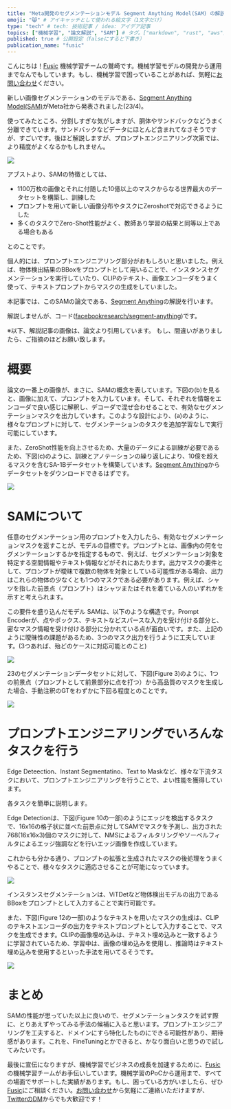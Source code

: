 ```yaml
---
title: "Meta開発のセグメンテーションモデル Segment Anything Model(SAM) の解説" # 記事のタイトル
emoji: "😸" # アイキャッチとして使われる絵文字（1文字だけ）
type: "tech" # tech: 技術記事 / idea: アイデア記事
topics: ["機械学習", "論文解説", "SAM"] # タグ。["markdown", "rust", "aws"]のように指定する
published: true # 公開設定（falseにすると下書き）
publication_name: "fusic"
---
```


こんにちは！[Fusic](https://fusic.co.jp/) 機械学習チームの鷲崎です。機械学習モデルの開発から運用までなんでもしています。もし、機械学習で困っていることがあれば、気軽に[お問い合わせ](https://fusic.co.jp/contact/)ください。

新しい画像セグメンテーションのモデルである、[Segment Anything Model(SAM)](https://segment-anything.com/)がMeta社から発表されました(23/4)。

使ってみたところ、分割しすぎな気がしますが、胴体やサンドバックなどうまく分離できています。サンドバックなどデータにほとんど含まれてなさそうですが、すごいです。後ほど解説しますが、プロンプトエンジニアリング次第では、より精度がよくなるかもしれません。

![](https://storage.googleapis.com/zenn-user-upload/dbf5c560da40-20230406.png)

アブストより、SAMの特徴としては、
- 1100万枚の画像とそれに付随した10億以上のマスクからなる世界最大のデータセットを構築し、訓練した
- プロンプトを用いて新しい画像分布やタスクにZeroshotで対応できるようにした
- 多くのタスクでZero-Shot性能がよく、教師あり学習の結果と同等以上である場合もある

とのことです。

個人的には、プロンプトエンジニアリング部分がおもしろいと思いました。例えば、物体検出結果のBBoxをプロンプトとして用いることで、インスタンスセグメンテーションを実行していたり、CLIPのテキスト、画像エンコーダをうまく使って、テキストプロンプトからマスクの生成をしていました。

本記事では、このSAMの論文である、[Segment Anything](https://ai.facebook.com/research/publications/segment-anything/)の解説を行います。

解説しませんが、コード([facebookresearch/segment-anything](https://github.com/facebookresearch/segment-anything))です。

※以下、解説記事の画像は、論文より引用しています。
もし、間違いがありましたら、ご指摘のほどお願い致します。

# 概要

論文の一番上の画像が、まさに、SAMの概念を表しています。下図の(b)を見ると、画像に加えて、プロンプトを入力しています。そして、それぞれを情報をエンコーダで良い感じに解釈し、デコーダで混ぜ合わせることで、有効なセグメンテーションマスクを出力しています。このような設計により、(a)のように、様々なプロンプトに対して、セグメンテーションのタスクを追加学習なしで実行可能にしています。

また、ZeroShot性能を向上させるため、大量のデータによる訓練が必要であるため、下図(c)のように、訓練とアノテーションの繰り返しにより、10億を超えるマスクを含むSA-1Bデータセットを構築しています。[Segment Anything](https://segment-anything.com/)からデータセットをダウンロードできるはずです。

![](https://storage.googleapis.com/zenn-user-upload/43a7337e2fb4-20230406.png)

# SAMについて

任意のセグメンテーション用のプロンプトを入力したら、有効なセグメンテーションマスクを返すことが、モデルの目標です。プロンプトとは、画像内の何をセグメンテーションするかを指定するもので、例えば、セグメンテーション対象を特定する空間情報やテキスト情報などがそれにあたります。出力マスクの要件として、プロンプトが曖昧で複数の物体を対象としている可能性がある場合、出力はこれらの物体の少なくとも1つのマスクである必要があります。例えば、シャツを指した前景点（プロンプト）はシャツまたはそれを着ている人のいずれかを示すと考えられます。

この要件を盛り込んだモデル SAMは、以下のような構造です。Prompt Encoderが、点やボックス、テキストなどスパースな入力を受け付ける部分と、密なマスク情報を受け付ける部分に分かれている点が面白いです。また、上記のように曖昧性の課題があるため、3つのマスク出力を行うように工夫しています。(3つあれば、殆どのケースに対応可能とのこと)　


![](https://storage.googleapis.com/zenn-user-upload/6e0404331f59-20230407.png)

23のセグメンテーションデータセットに対して、下図(Figure 3)のように、1つの前景点（プロンプトとして前景部分に点を打つ）から高品質のマスクを生成した場合、手動注釈のGTをわずかに下回る程度とのことです。


![](https://storage.googleapis.com/zenn-user-upload/062421d47491-20230407.png)



# プロンプトエンジニアリングでいろんなタスクを行う


Edge Deteection、Instant Segmentatino、Text to Maskなど、様々な下流タスクにおいて、プロンプトエンジニアリングを行うことで、よい性能を獲得しています。

各タスクを簡単に説明します。

Edge Detectionは、下図(Figure 10の一部)のようにエッジを検出するタスクで、16x16の格子状に並べた前景点に対してSAMでマスクを予測し、出力された768(16x16x3)個のマスクに対して、NMSによるフィルタリングやソーベルフィルタによるエッジ強調などを行いエッジ画像を作成しています。

これからも分かる通り、プロンプトの拡張と生成されたマスクの後処理をうまくやることで、様々なタスクに適応させることが可能になっています。

![](https://storage.googleapis.com/zenn-user-upload/469e7ed14f29-20230407.png)

インスタンスセグメンテーションは、ViTDetなど物体検出モデルの出力であるBBoxをプロンプトとして入力することで実行可能です。

また、下図(Figure 12の一部)のようなテキストを用いたマスクの生成は、CLIPのテキストエンコーダの出力をテキストプロンプトとして入力することで、マスクを生成できます。CLIPの画像埋め込みは、テキスト埋め込みと一致するように学習されているため、学習中は、画像の埋め込みを使用し、推論時はテキスト埋め込みを使用するといった手法を用いてるそうです。

![](https://storage.googleapis.com/zenn-user-upload/d11d44ecf666-20230407.png)

# まとめ

SAMの性能が思っていた以上に良いので、セグメンテーションタスクを試す際に、とりあえずやってみる手法の候補に入ると思います。プロンプトエンジニアリングを工夫すると、ドメインにすら特化したものにできる可能性があり、期待感があります。これを、FineTuningとかできると、かなり面白いと思うので試してみたいです。

最後に宣伝になりますが、機械学習でビジネスの成長を加速するために、[Fusic](https://fusic.co.jp/)の機械学習チームがお手伝いしています。機械学習のPoCから運用まで、すべての場面でサポートした実績があります。もし、困っている方がいましたら、ぜひ[Fusic](https://fusic.co.jp/)にご相談ください。[お問い合わせ](https://fusic.co.jp/contact/)から気軽にご連絡いただけますが、[TwitterのDM](https://twitter.com/kwashizzz)からでも大歓迎です！